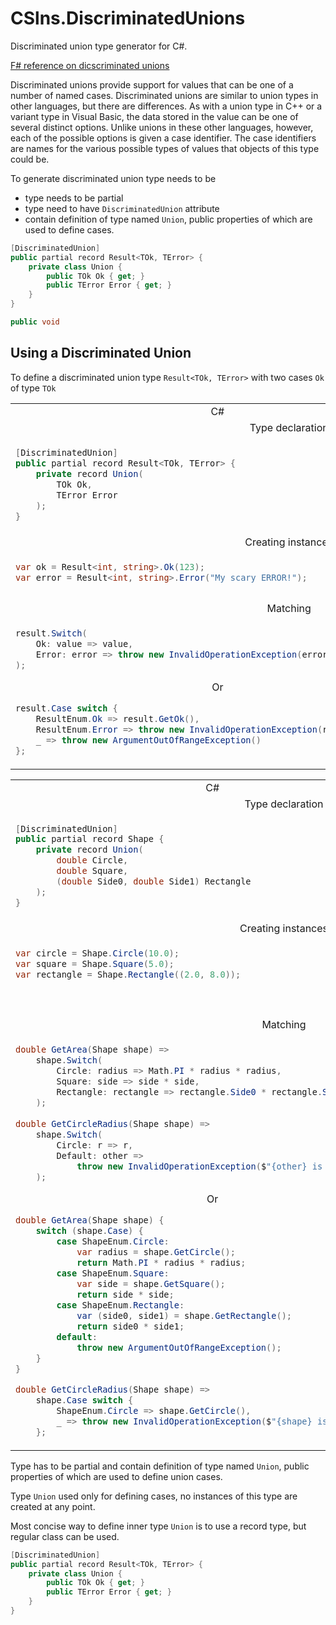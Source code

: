 # CSlns.DiscriminatedUnions

Discriminated union type generator for C#.

[F# reference on dicscriminated unions](https://docs.microsoft.com/en-us/dotnet/fsharp/language-reference/discriminated-unions)

Discriminated unions provide support for values that can be one of a number of
named cases. Discriminated unions are similar to union types in other languages,
but there are differences. As with a union type in C++ or a variant type in
Visual Basic, the data stored in the value can be one of several distinct
options. Unlike unions in these other languages, however, each of the possible
options is given a case identifier. The case identifiers are names for the
various possible types of values that objects of this type could be.

To generate discriminated union type needs to be
* type needs to be partial
* type need to have `DiscriminatedUnion` attribute
* contain definition of type named `Union`, public properties of which are used
  to define cases.


```c#
[DiscriminatedUnion]
public partial record Result<TOk, TError> {
    private class Union {
        public TOk Ok { get; }
        public TError Error { get; }
    }
}
```

```c#
public void 
```

## Using a Discriminated Union

To define a discriminated union type `Result<TOk, TError>` with two cases `Ok`
of type `TOk`


<table>
<style>
td { vertical-align: top; }
</style>

<tr>
<td style="text-align: center">C#</td>
<td style="text-align: center">F#</td>
</tr>

<tr>
<td colspan="2" style="text-align: center">Type declaration</td>
</tr>

<tr>
<td>

```c#
[DiscriminatedUnion]
public partial record Result<TOk, TError> {
    private record Union(
        TOk Ok,
        TError Error
    );
}
```

</td>
<td>

```f#
type Result<'TOk, 'TError> =
    | Ok of 'TOk
    | Error of 'TError
```

</td>

</tr>


<tr>
<td colspan="2" style="text-align: center">Creating instances</td>
</tr>

<tr>
<td>

```c#
var ok = Result<int, string>.Ok(123);
var error = Result<int, string>.Error("My scary ERROR!");
```

</td>

<td>

```f#
let ok = Result.Ok 123
let error = Result.Error "My scary ERROR!"
```

</td>
</tr>


<tr>
<td colspan="2" style="text-align: center">Matching</td>
</tr>

<tr>
<td>

```c#
result.Switch(
    Ok: value => value,
    Error: error => throw new InvalidOperationException(error)
);
```

<p style="text-align: center;">
Or
</p>

```c#
result.Case switch {
    ResultEnum.Ok => result.GetOk(),
    ResultEnum.Error => throw new InvalidOperationException(result.GetError()),
    _ => throw new ArgumentOutOfRangeException()
};
```

</td>

<td>

```f#
match result with
| Ok ok -> ok
| Error error -> raise (InvalidOperationException error)
```

</td>
</tr>


</table>


<table>
<style>
td { vertical-align: top; }
</style>

<tr>
<td style="text-align: center">C#</td>
<td style="text-align: center">F#</td>
</tr>


<tr>
<td colspan="2" style="text-align: center">Type declaration</td>
</tr>


<tr>
<td>

```c#
[DiscriminatedUnion]
public partial record Shape {
    private record Union(
        double Circle,
        double Square,
        (double Side0, double Side1) Rectangle
    );
}
```

</td>

<td>

```f#
type Shape =
    | Circle of Radius: double
    | Square of Side: double
    | Rectangle of Side0: double * Side1: double
```

</td>
</tr>


<tr>
<td colspan="2" style="text-align: center">Creating instances</td>
</tr>


<tr>
<td>

```c#
var circle = Shape.Circle(10.0);
var square = Shape.Square(5.0);
var rectangle = Shape.Rectangle((2.0, 8.0));
```

</td>

<td>

```f#
let circle = Shape.Circle 10.0
let square = Shape.Square 5.0
let rectangle = Shape.Rectangle (2.0, 8.0)
```

</td>
</tr>

<tr>
<td colspan="2" style="text-align: center">Matching</td>
</tr>

<tr>
<td>

```c#
double GetArea(Shape shape) =>
    shape.Switch(
        Circle: radius => Math.PI * radius * radius,
        Square: side => side * side,
        Rectangle: rectangle => rectangle.Side0 * rectangle.Side1
    );
    
double GetCircleRadius(Shape shape) =>
    shape.Switch(
        Circle: r => r,
        Default: other =>
            throw new InvalidOperationException($"{other} is not a circle")
    );
```

<p style="text-align: center;">
Or
</p>

```c#
double GetArea(Shape shape) {
    switch (shape.Case) {
        case ShapeEnum.Circle:
            var radius = shape.GetCircle();
            return Math.PI * radius * radius;
        case ShapeEnum.Square:
            var side = shape.GetSquare();
            return side * side;
        case ShapeEnum.Rectangle:
            var (side0, side1) = shape.GetRectangle();
            return side0 * side1;
        default:
            throw new ArgumentOutOfRangeException();
    }
}

double GetCircleRadius(Shape shape) =>
    shape.Case switch {
        ShapeEnum.Circle => shape.GetCircle(),
        _ => throw new InvalidOperationException($"{shape} is not a circle") 
    };
```

</td>

<td>

```f#
let GetArea shape =
    match shape with
    | Circle radius -> Math.PI * radius * radius
    | Square side -> side * side
    | Rectangle (side0, side1) -> side0 * side1
    
    
let GetCircleRadius shape =
    match shape with
    | Circle r -> r
    | other -> 
        raise (InvalidOperationException (
            sprintf $"%A{otherShape} is not a circle"))
```

</td>
</tr>

</table>

Type has to be partial and contain definition of type named `Union`, public
properties of which are used to define
union cases.

Type `Union` used only for defining cases, no instances of this type are created
at any point.

Most concise way to define inner type `Union` is to use a record type, but
regular class can be used.

```cs
[DiscriminatedUnion]
public partial record Result<TOk, TError> {
    private class Union {
        public TOk Ok { get; }
        public TError Error { get; }
    }
}
```




